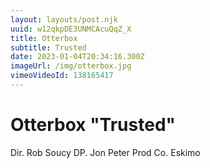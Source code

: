 ```yaml
---
layout: layouts/post.njk
uuid: w12qkpDE3UNMCAcuQqZ_X
title: Otterbox
subtitle: Trusted
date: 2023-01-04T20:34:16.300Z
imageUrl: /img/otterbox.jpg
vimeoVideoId: 138165417
---
```


# Otterbox "Trusted"

Dir. Rob Soucy
DP. Jon Peter
Prod Co. Eskimo
